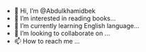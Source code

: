 - 👋 Hi, I’m @Abdulkhamidbek
- 👀 I’m interested in reading books...
- 🌱 I’m currently learning English language...
- 💞️ I’m looking to collaborate on ...
- 📫 How to reach me ...

<!---
Abdulkhamidbek/Abdulkhamidbek is a ✨ special ✨ repository because its `README.md` (this file) appears on your GitHub profile.
You can click the Preview link to take a look at your changes.
--->
